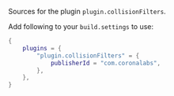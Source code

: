 Sources for the plugin `plugin.collisionFilters`.

Add following to your `build.settings` to use:
```lua
{
    plugins = {
        "plugin.collisionFilters" = {
            publisherId = "com.coronalabs",
        },
    },
}
```
